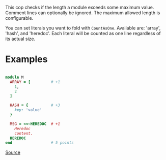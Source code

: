 
This cop checks if the length a module exceeds some maximum value.
Comment lines can optionally be ignored.
The maximum allowed length is configurable.

You can set literals you want to fold with `CountAsOne`.
Available are: 'array', 'hash', and 'heredoc'. Each literal
will be counted as one line regardless of its actual size.

# Examples

```ruby

module M
  ARRAY = [         # +1
    1,
    2
  ]

  HASH = {          # +3
    key: 'value'
  }

  MSG = <<~HEREDOC  # +1
    Heredoc
    content.
  HEREDOC
end                 # 5 points
```

[Source](http://www.rubydoc.info/gems/rubocop/RuboCop/Cop/Metrics/ModuleLength)